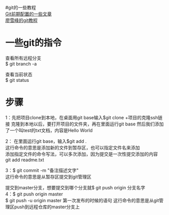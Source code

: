 #git的一些教程                                    <br/>
<a href="https://www.jianshu.com/p/6deca2cfc37a">Git前期配置的一些文章</a>                   <br/>
<a href="https://www.liaoxuefeng.com/wiki/0013739516305929606dd18361248578c67b8067c8c017b000/0013743256916071d599b3aed534aaab22a0db6c4e07fd0000">廖雪峰的git教程</a>
# 一些git的指令
查看所有远程分支             <br/>
$ git branch -a

查看当前状态              <br/>
$ git status

# 步骤
1：先把项目clone到本地，在桌面用git base输入$git clone +项目的克隆ssh链接
克隆到本地以后，要打开项目的文件夹，再在里面运行git base
然后我们添加了一个叫test的txt文档，内容是Hello World

2： 在里面运行git base，输入$git add .            <br/>
这行命令的意思是添加新的文件到暂存区，也可以指定文件名来添加           <br/>
添加指定文件的命令写法，可以多次添加，因为提交是一次性提交添加的内容<br/>
git add readme.txt

3：$ git commit -m "备注描述文字"              <br/>
这行命令的意思是从暂存区提交到git管理区

提交到master分支，想要提交到哪个分支就$ git push origin 分支名字            <br/>
4：$ git push origin master  <br/>
   $ git push -u origin master          第一次发布的时候的语句
这行命令的意思是从git管理区push到远程仓库的master分支上
